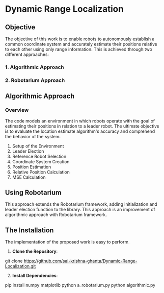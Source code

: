 # Dynamic Range Localization


## Objective
The objective of this work is to enable robots to autonomously establish a common coordinate system and accurately estimate their positions relative to each other using only range information. This is achieved through two different approaches:

### 1. **Algorithmic Approach**
### 2. **Robotarium Approach**

## Algorithmic Approach

### Overview
The code models an environment in which robots operate with the goal of estimating their positions in relation to a leader robot. The ultimate objective is to evaluate the location estimate algorithm's accuracy and comprehend the behavior of the system.

 1. Setup of the Environment
 2. Leader Election
 3. Reference Robot Selection
 4. Coordinate System Creation
 5. Position Estimation
 6. Relative Position Calculation
 7. MSE Calculation

## Using Robotarium
This approach extends the Robotarium framework, adding initialization and leader election function to the library. This approach is an improvement of algorithmic approach with Robotarium framework. 

## The Installation
The implementation of the proposed work is easy to perform. 

1. **Clone the Repository**:

git clone https://github.com/sai-krishna-ghanta/Dynamic-Range-Localization.git

2. **Install Dependencies**:

pip install numpy matplotlib
python a_robotarium.py
python algorithmic.py


